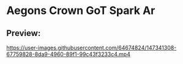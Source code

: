 # Aegons Crown GoT Spark Ar
 
## Preview:


https://user-images.githubusercontent.com/64674824/147341308-67759828-8da9-4960-89f1-99c43f3233c4.mp4

